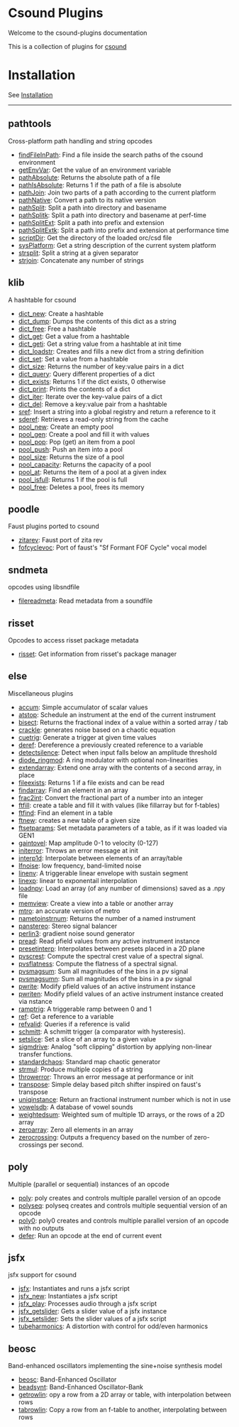 # Csound Plugins

Welcome to the csound-plugins documentation 

This is a collection of plugins for [csound](https://csound.com/)

# Installation

See [Installation](Installation.md)

----


## pathtools

Cross-platform path handling and string opcodes

* [findFileInPath](opcodes/findFileInPath.md): Find a file inside the search paths of the csound environment 
* [getEnvVar](opcodes/getEnvVar.md): Get the value of an environment variable 
* [pathAbsolute](opcodes/pathAbsolute.md): Returns the absolute path of a file 
* [pathIsAbsolute](opcodes/pathIsAbsolute.md): Returns 1 if the path of a file is absolute 
* [pathJoin](opcodes/pathJoin.md): Join two parts of a path according to the current platform 
* [pathNative](opcodes/pathNative.md): Convert a path to its native version 
* [pathSplit](opcodes/pathSplit.md): Split a path into directory and basename 
* [pathSplitk](opcodes/pathSplitk.md): Split a path into directory and basename at perf-time 
* [pathSplitExt](opcodes/pathSplitExt.md): Split a path into prefix and extension 
* [pathSplitExtk](opcodes/pathSplitExtk.md): Split a path into prefix and extension at performance time 
* [scriptDir](opcodes/scriptDir.md): Get the directory of the loaded orc/csd file 
* [sysPlatform](opcodes/sysPlatform.md): Get a string description of the current system platform 
* [strsplit](opcodes/strsplit.md): Split a string at a given separator 
* [strjoin](opcodes/strjoin.md): Concatenate any number of strings 


## klib

A hashtable for csound

* [dict_new](opcodes/dict_new.md): Create a hashtable 
* [dict_dump](opcodes/dict_dump.md): Dumps the contents of this dict as a string 
* [dict_free](opcodes/dict_free.md): Free a hashtable 
* [dict_get](opcodes/dict_get.md): Get a value from a hashtable 
* [dict_geti](opcodes/dict_geti.md): Get a string value from a hashtable at init time 
* [dict_loadstr](opcodes/dict_loadstr.md): Creates and fills a new dict from a string definition 
* [dict_set](opcodes/dict_set.md): Set a value from a hashtable 
* [dict_size](opcodes/dict_size.md): Returns the number of key:value pairs in a dict 
* [dict_query](opcodes/dict_query.md): Query different properties of a dict 
* [dict_exists](opcodes/dict_exists.md): Returns 1 if the dict exists, 0 otherwise 
* [dict_print](opcodes/dict_print.md): Prints the contents of a dict 
* [dict_iter](opcodes/dict_iter.md): Iterate over the key-value pairs of a dict 
* [dict_del](opcodes/dict_del.md): Remove a key:value pair from a hashtable 
* [sref](opcodes/sref.md): Insert a string into a global registry and return a reference to it 
* [sderef](opcodes/sderef.md): Retrieves a read-only string from the cache 
* [pool_new](opcodes/pool_new.md): Create an empty  pool 
* [pool_gen](opcodes/pool_gen.md): Create a pool and fill it with values 
* [pool_pop](opcodes/pool_pop.md): Pop (get) an item from a pool 
* [pool_push](opcodes/pool_push.md): Push an item into a pool 
* [pool_size](opcodes/pool_size.md): Returns the size of a pool 
* [pool_capacity](opcodes/pool_capacity.md): Returns the capacity of a pool 
* [pool_at](opcodes/pool_at.md): Returns the item of a pool at a given index 
* [pool_isfull](opcodes/pool_isfull.md): Returns 1 if the pool is full 
* [pool_free](opcodes/pool_free.md): Deletes a pool, frees its memory 


## poodle

Faust plugins ported to csound

* [zitarev](opcodes/zitarev.md): Faust port of zita rev 
* [fofcyclevoc](opcodes/fofcyclevoc.md): Port of faust's "Sf Formant FOF Cycle" vocal model 


## sndmeta

opcodes using libsndfile

* [filereadmeta](opcodes/filereadmeta.md): Read metadata from a soundfile 


## risset

Opcodes to access risset package metadata

* [risset](opcodes/risset.md): Get information from risset's package manager 


## else

Miscellaneous plugins

* [accum](opcodes/accum.md): Simple accumulator of scalar values 
* [atstop](opcodes/atstop.md): Schedule an instrument at the end of the current instrument 
* [bisect](opcodes/bisect.md): Returns the fractional index of a value within a sorted array / tab 
* [crackle](opcodes/crackle.md): generates noise based on a chaotic equation 
* [cuetrig](opcodes/cuetrig.md): Generate a trigger at given time values 
* [deref](opcodes/deref.md): Dereference a previously created reference to a variable 
* [detectsilence](opcodes/detectsilence.md): Detect when input falls below an amplitude threshold 
* [diode_ringmod](opcodes/diode_ringmod.md): A ring modulator with optional non-linearities 
* [extendarray](opcodes/extendarray.md): Extend one array with the contents of a second array, in place 
* [fileexists](opcodes/fileexists.md): Returns 1 if a file exists and can be read 
* [findarray](opcodes/findarray.md): Find an element in an array 
* [frac2int](opcodes/frac2int.md): Convert the fractional part of a number into an integer 
* [ftfill](opcodes/ftfill.md): create a table and fill it with values (like fillarray but for f-tables) 
* [ftfind](opcodes/ftfind.md): Find an element in a table 
* [ftnew](opcodes/ftnew.md): creates a new table of a given size 
* [ftsetparams](opcodes/ftsetparams.md): Set metadata parameters of a table, as if it was loaded via GEN1 
* [gaintovel](opcodes/gaintovel.md): Map amplitude 0-1 to velocity (0-127) 
* [initerror](opcodes/initerror.md): Throws an error message at init 
* [interp1d](opcodes/interp1d.md): Interpolate between elements of an array/table 
* [lfnoise](opcodes/lfnoise.md): low frequency, band-limited noise 
* [linenv](opcodes/linenv.md): A triggerable linear envelope with sustain segment 
* [linexp](opcodes/linexp.md): linear to exponentail interpolation 
* [loadnpy](opcodes/loadnpy.md): Load an array (of any number of dimensions) saved as a .npy file 
* [memview](opcodes/memview.md): Create a view into a table or another array 
* [mtro](opcodes/mtro.md): an accurate version of metro 
* [nametoinstrnum](opcodes/nametoinstrnum.md): Returns the number of a named instrument 
* [panstereo](opcodes/panstereo.md): Stereo signal balancer 
* [perlin3](opcodes/perlin3.md): gradient noise sound generator 
* [pread](opcodes/pread.md): Read pfield values from any active instrument instance 
* [presetinterp](opcodes/presetinterp.md): Interpolates between presets placed in a 2D plane 
* [pvscrest](opcodes/pvscrest.md): Compute the spectral crest value of a spectral signal. 
* [pvsflatness](opcodes/pvsflatness.md): Compute the flatness of a spectral signal. 
* [pvsmagsum](opcodes/pvsmagsum.md): Sum all magnitudes of the bins in a pv signal 
* [pvsmagsumn](opcodes/pvsmagsumn.md): Sum all magnitudes of the bins in a pv signal 
* [pwrite](opcodes/pwrite.md): Modify pfield values of an active instrument instance 
* [pwriten](opcodes/pwriten.md): Modify pfield values of an active instrument instance created via nstance 
* [ramptrig](opcodes/ramptrig.md): A triggerable ramp between 0 and 1 
* [ref](opcodes/ref.md): Get a reference to a variable 
* [refvalid](opcodes/refvalid.md): Queries if a reference is valid 
* [schmitt](opcodes/schmitt.md): A schmitt trigger (a comparator with hysteresis). 
* [setslice](opcodes/setslice.md): Set a slice of an array to a given value 
* [sigmdrive](opcodes/sigmdrive.md): Analog "soft clipping" distortion by applying non-linear transfer functions. 
* [standardchaos](opcodes/standardchaos.md): Standard map chaotic generator 
* [strmul](opcodes/strmul.md): Produce multiple copies of a string 
* [throwerror](opcodes/throwerror.md): Throws an error message at performance or init 
* [transpose](opcodes/transpose.md): Simple delay based pitch shifter inspired on faust's transpose 
* [uniqinstance](opcodes/uniqinstance.md): Return an fractional instrument number which is not in use 
* [vowelsdb](opcodes/vowelsdb.md): A database of vowel sounds 
* [weightedsum](opcodes/weightedsum.md): Weighted sum of multiple 1D arrays, or the rows of a 2D array 
* [zeroarray](opcodes/zeroarray.md): Zero all elements in an array 
* [zerocrossing](opcodes/zerocrossing.md): Outputs a frequency based on the number of zero-crossings per second. 


## poly

Multiple (parallel or sequential) instances of an opcode

* [poly](opcodes/poly.md): poly creates and controls multiple parallel version of an opcode 
* [polyseq](opcodes/polyseq.md): polyseq creates and controls multiple sequential version of an opcode 
* [poly0](opcodes/poly0.md): poly0 creates and controls multiple parallel version of an opcode with no outputs 
* [defer](opcodes/defer.md): Run an opcode at the end of current event 


## jsfx

jsfx support for csound

* [jsfx](opcodes/jsfx.md): Instantiates and runs a jsfx script 
* [jsfx_new](opcodes/jsfx_new.md): Instantiates a jsfx script 
* [jsfx_play](opcodes/jsfx_play.md): Processes audio through a jsfx script 
* [jsfx_getslider](opcodes/jsfx_getslider.md): Gets a slider value of a jsfx instance 
* [jsfx_setslider](opcodes/jsfx_setslider.md): Sets the slider values of a jsfx script 
* [tubeharmonics](opcodes/tubeharmonics.md): A distortion with control for odd/even harmonics 


## beosc

Band-enhanced oscillators implementing the sine+noise synthesis model

* [beosc](opcodes/beosc.md): Band-Enhanced Oscillator 
* [beadsynt](opcodes/beadsynt.md): Band-Enhanced Oscillator-Bank 
* [getrowlin](opcodes/getrowlin.md): opy a row from a 2D array or table, with interpolation between rows 
* [tabrowlin](opcodes/tabrowlin.md): Copy a row from an f-table to another, interpolating between rows 



